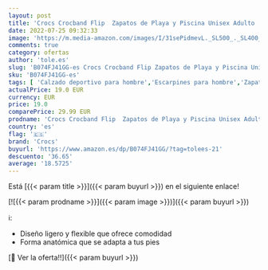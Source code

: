 ```yaml
---
layout: post
title: 'Crocs Crocband Flip  Zapatos de Playa y Piscina Unisex Adulto  Azul  Navy 002   46/47 EU'
date: 2022-07-25 09:32:33
image: 'https://m.media-amazon.com/images/I/31sePidmevL._SL500_._SL400_.jpg'
comments: true
category: ofertas
author: 'tole.es'
slug: 'B074FJ41GG-es Crocs Crocband Flip Zapatos de Playa y Piscina Unisex...'
sku: 'B074FJ41GG-es'
tags: [ 'Calzado deportivo para hombre','Escarpines para hombre','Zapatillas y calzado deportivo para hombre','Zapatos','Zapatos para hombre','Zapatos y complementos','crocs','zapatos','🇪🇸', ]
actualPrice: 19.0 EUR
currency: EUR
price: 19.0
comparePrice: 29.99 EUR
prodname: 'Crocs Crocband Flip  Zapatos de Playa y Piscina Unisex Adulto  Azul  Navy 002   46/47 EU'
country: 'es'
flag: '🇪🇸'
brand: 'Crocs'
buyurl: 'https://www.amazon.es/dp/B074FJ41GG/?tag=tolees-21'
descuento: '36.65'
average: '18.5725'
---
```


Está [{{< param title >}}]({{< param buyurl >}}) en el siguiente enlace!

[![{{< param prodname >}}]({{< param image >}})]({{< param buyurl >}})

ℹ️:

- Diseño ligero y flexible que ofrece comodidad
- Forma anatómica que se adapta a tus pies

[🛒 Ver la oferta!!]({{< param buyurl >}})
